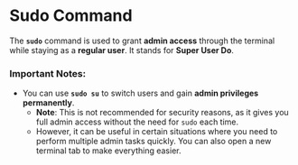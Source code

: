 # Sudo Command

The **`sudo`** command is used to grant **admin access** through the terminal while staying as a **regular user**. It stands for **Super User Do**.

### Important Notes:
- You can use **`sudo su`** to switch users and gain **admin privileges permanently**. 
  - **Note**: This is not recommended for security reasons, as it gives you full admin access without the need for `sudo` each time.
  - However, it can be useful in certain situations where you need to perform multiple admin tasks quickly. You can also open a new terminal tab to make everything easier.
